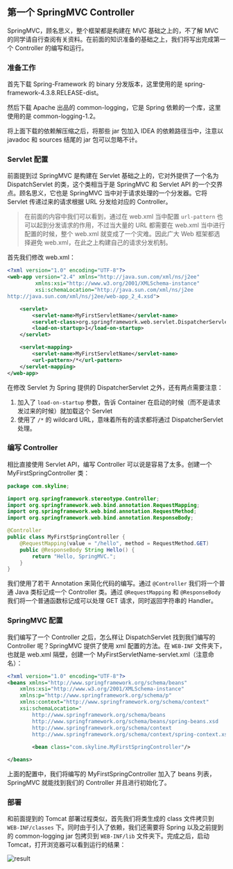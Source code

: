 ## 第一个 SpringMVC Controller

SpringMVC，顾名思义，整个框架都是构建在 MVC 基础之上的，不了解 MVC 的同学请自行查阅有关资料。在前面的知识准备的基础之上，我们将写出完成第一个 Controller 的编写和运行。

### 准备工作

首先下载 Spring-Framework 的 binary 分发版本，这里使用的是 spring-framework-4.3.8.RELEASE-dist。

然后下载 Apache 出品的 common-logging，它是 Spring 依赖的一个库，这里使用的是 common-logging-1.2。

将上面下载的依赖解压缩之后，将那些 jar 包加入 IDEA 的依赖路径当中，注意以 javadoc 和 sources 结尾的 jar 包可以忽略不计。

### Servlet 配置

前面提到过 SpringMVC 是构建在 Servlet 基础之上的，它对外提供了一个名为 DispatchServlet 的类，这个类相当于是 SpringMVC 和 Servlet API 的一个交界点。顾名思义，它也是 SpringMVC 当中对于请求处理的一个分发器。它将 Servlet 传递过来的请求根据 URL 分发给对应的 Controller。

>在前面的内容中我们可以看到，通过在 web.xml 当中配置 `url-pattern` 也可以起到分发请求的作用，不过当大量的 URL 都需要在 web.xml 当中进行配置的时候，整个 web.xml 就变成了一个灾难。因此广大 Web 框架都选择避免 web.xml，在此之上构建自己的请求分发机制。

首先我们修改 web.xml：

```xml
<?xml version="1.0" encoding="UTF-8"?>
<web-app version="2.4" xmlns="http://java.sun.com/xml/ns/j2ee"
         xmlns:xsi="http://www.w3.org/2001/XMLSchema-instance"
         xsi:schemaLocation="http://java.sun.com/xml/ns/j2ee
http://java.sun.com/xml/ns/j2ee/web-app_2_4.xsd">

    <servlet>
        <servlet-name>MyFirstServletName</servlet-name>
        <servlet-class>org.springframework.web.servlet.DispatcherServlet</servlet-class>
        <load-on-startup>1</load-on-startup>
    </servlet>

    <servlet-mapping>
        <servlet-name>MyFirstServletName</servlet-name>
        <url-pattern>/*</url-pattern>
    </servlet-mapping>
</web-app>
```

在修改 Servlet 为 Spring 提供的 DispatcherServlet 之外，还有两点需要注意：

1. 加入了 `load-on-startup` 参数，告诉 Container 在启动的时候（而不是请求发过来的时候）就加载这个 Servlet
2. 使用了 `/*` 的 wildcard URL，意味着所有的请求都将通过 DispatcherServlet 处理。

### 编写 Controller

相比直接使用 Servlet API，编写 Controller 可以说是容易了太多。创建一个 MyFirstSpringController 类：

```java
package com.skyline;

import org.springframework.stereotype.Controller;
import org.springframework.web.bind.annotation.RequestMapping;
import org.springframework.web.bind.annotation.RequestMethod;
import org.springframework.web.bind.annotation.ResponseBody;

@Controller
public class MyFirstSpringController {
    @RequestMapping(value = "/hello", method = RequestMethod.GET)
    public @ResponseBody String Hello() {
        return "Hello, SpringMVC.";
    }
}
```

我们使用了若干 Annotation 来简化代码的编写。通过 `@Controller` 我们将一个普通 Java 类标记成一个 Controller 类。通过 `@RequestMapping` 和 `@ResponseBody` 我们将一个普通函数标记成可以处理 GET 请求，同时返回字符串的 Handler。

### SpringMVC 配置

我们编写了一个 Controller 之后，怎么样让 DispatchServlet 找到我们编写的 Controller 呢？SpringMVC 提供了使用 xml 配置的方法。在 `WEB-INF` 文件夹下，也就是 web.xml 隔壁，创建一个 MyFirstServletName-servlet.xml（注意命名）：

```xml
<?xml version="1.0" encoding="UTF-8"?>
<beans xmlns="http://www.springframework.org/schema/beans"
    xmlns:xsi="http://www.w3.org/2001/XMLSchema-instance"
    xmlns:p="http://www.springframework.org/schema/p"
    xmlns:context="http://www.springframework.org/schema/context"
    xsi:schemaLocation="
        http://www.springframework.org/schema/beans
        http://www.springframework.org/schema/beans/spring-beans.xsd
        http://www.springframework.org/schema/context
        http://www.springframework.org/schema/context/spring-context.xsd">
        
        <bean class="com.skyline.MyFirstSpringController"/>

</beans>
```

上面的配置中，我们将编写的 MyFirstSpringController 加入了 beans 列表，SpringMVC 就能找到我们的 Controller 并且进行初始化了。

### 部署

和前面提到的 Tomcat 部署过程类似，首先我们将类生成的 class 文件拷贝到 `WEB-INF/classes` 下。同时由于引入了依赖，我们还需要将 Spring 以及之前提到的 common-logging jar 包拷贝到 `WEB-INF/lib` 文件夹下。完成之后，启动 Tomcat，打开浏览器可以看到运行的结果：

![result](https://raw.githubusercontent.com/skyline75489/Heart-First-JavaWeb/master/img/5-mvc-controller-result.png)

